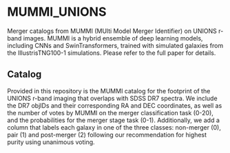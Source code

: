 # MUMMI_UNIONS
Merger catalogs from MUMMI (MUlti Model Merger Identifier) on UNIONS r-band images. MUMMI is a hybrid ensemble of deep learning models, including CNNs and SwinTransformers, trained with simulated galaxies from the IllustrisTNG100-1 simulations. Please refer to the full paper for details.

## Catalog

Provided in this repository is the MUMMI catalog for the footprint of the UNIONS r-band imaging that overlaps with SDSS DR7 spectra. We include the DR7 objIDs and their corresponding RA and DEC coordinates, as well as the number of votes by MUMMI on the merger classification task (0-20), and the probabilities for the merger stage task (0-1). Additionally, we add a column that labels each galaxy in one of the three classes: non-merger (0), pair (1) and post-merger (2) following our recommendation for highest purity using unanimous voting.


